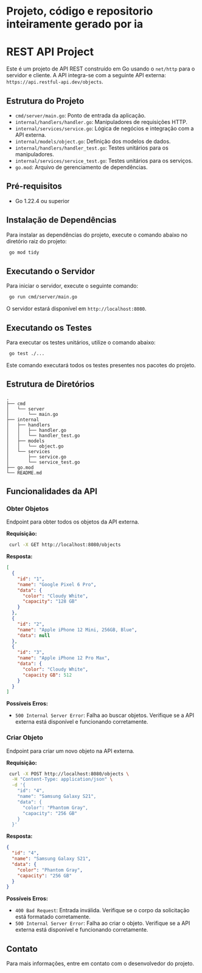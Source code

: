 # Projeto, código e repositorio inteiramente gerado por ia

# REST API Project

Este é um projeto de API REST construído em Go usando o `net/http` para o servidor e cliente. A API integra-se com a seguinte API externa: `https://api.restful-api.dev/objects`.

## Estrutura do Projeto

- `cmd/server/main.go`: Ponto de entrada da aplicação.
- `internal/handlers/handler.go`: Manipuladores de requisições HTTP.
- `internal/services/service.go`: Lógica de negócios e integração com a API externa.
- `internal/models/object.go`: Definição dos modelos de dados.
- `internal/handlers/handler_test.go`: Testes unitários para os manipuladores.
- `internal/services/service_test.go`: Testes unitários para os serviços.
- `go.mod`: Arquivo de gerenciamento de dependências.

## Pré-requisitos

- Go 1.22.4 ou superior

## Instalação de Dependências

Para instalar as dependências do projeto, execute o comando abaixo no diretório raiz do projeto:

```bash
 go mod tidy
```

## Executando o Servidor

Para iniciar o servidor, execute o seguinte comando:

```bash
 go run cmd/server/main.go
```

O servidor estará disponível em `http://localhost:8080`.

## Executando os Testes

Para executar os testes unitários, utilize o comando abaixo:

```bash
 go test ./...
```

Este comando executará todos os testes presentes nos pacotes do projeto.

## Estrutura de Diretórios

```plaintext
.
├── cmd
│   └── server
│       └── main.go
├── internal
│   ├── handlers
│   │   ├── handler.go
│   │   └── handler_test.go
│   ├── models
│   │   └── object.go
│   └── services
│       ├── service.go
│       └── service_test.go
├── go.mod
└── README.md
```

## Funcionalidades da API

### Obter Objetos

Endpoint para obter todos os objetos da API externa.

**Requisição:**

```bash
 curl -X GET http://localhost:8080/objects
```

**Resposta:**

```json
[
  {
    "id": "1",
    "name": "Google Pixel 6 Pro",
    "data": {
      "color": "Cloudy White",
      "capacity": "128 GB"
    }
  },
  {
    "id": "2",
    "name": "Apple iPhone 12 Mini, 256GB, Blue",
    "data": null
  },
  {
    "id": "3",
    "name": "Apple iPhone 12 Pro Max",
    "data": {
      "color": "Cloudy White",
      "capacity GB": 512
    }
  }
]
```

**Possíveis Erros:**

- `500 Internal Server Error`: Falha ao buscar objetos. Verifique se a API externa está disponível e funcionando corretamente.

### Criar Objeto

Endpoint para criar um novo objeto na API externa.

**Requisição:**

```bash
 curl -X POST http://localhost:8080/objects \
  -H "Content-Type: application/json" \
  -d '{
    "id": "4",
    "name": "Samsung Galaxy S21",
    "data": {
      "color": "Phantom Gray",
      "capacity": "256 GB"
    }
  }'
```

**Resposta:**

```json
{
  "id": "4",
  "name": "Samsung Galaxy S21",
  "data": {
    "color": "Phantom Gray",
    "capacity": "256 GB"
  }
}
```

**Possíveis Erros:**

- `400 Bad Request`: Entrada inválida. Verifique se o corpo da solicitação está formatado corretamente.
- `500 Internal Server Error`: Falha ao criar o objeto. Verifique se a API externa está disponível e funcionando corretamente.

## Contato

Para mais informações, entre em contato com o desenvolvedor do projeto.
